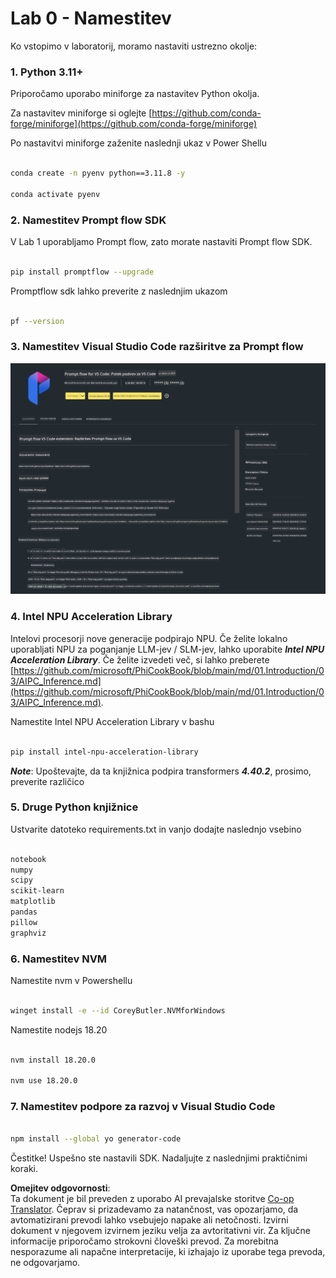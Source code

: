 <!--
CO_OP_TRANSLATOR_METADATA:
{
  "original_hash": "a4ef39027902e82f2c33d568d2a2259a",
  "translation_date": "2025-07-17T03:53:07+00:00",
  "source_file": "md/02.Application/02.Code/Phi3/VSCodeExt/HOL/AIPC/01.Installations.md",
  "language_code": "sl"
}
-->
# **Lab 0 - Namestitev**

Ko vstopimo v laboratorij, moramo nastaviti ustrezno okolje:


### **1. Python 3.11+**

Priporočamo uporabo miniforge za nastavitev Python okolja.

Za nastavitev miniforge si oglejte [https://github.com/conda-forge/miniforge](https://github.com/conda-forge/miniforge)

Po nastavitvi miniforge zaženite naslednji ukaz v Power Shellu

```bash

conda create -n pyenv python==3.11.8 -y

conda activate pyenv

```


### **2. Namestitev Prompt flow SDK**

V Lab 1 uporabljamo Prompt flow, zato morate nastaviti Prompt flow SDK.

```bash

pip install promptflow --upgrade

```

Promptflow sdk lahko preverite z naslednjim ukazom


```bash

pf --version

```

### **3. Namestitev Visual Studio Code razširitve za Prompt flow**

![pf](../../../../../../../../../translated_images/pf_ext.8cf76b5846e9b8562b0dd276004237b3ff3797066b9f912d39c0ae6c88b35878.sl.png)


### **4. Intel NPU Acceleration Library**

Intelovi procesorji nove generacije podpirajo NPU. Če želite lokalno uporabljati NPU za poganjanje LLM-jev / SLM-jev, lahko uporabite ***Intel NPU Acceleration Library***. Če želite izvedeti več, si lahko preberete [https://github.com/microsoft/PhiCookBook/blob/main/md/01.Introduction/03/AIPC_Inference.md](https://github.com/microsoft/PhiCookBook/blob/main/md/01.Introduction/03/AIPC_Inference.md).

Namestite Intel NPU Acceleration Library v bashu


```bash

pip install intel-npu-acceleration-library

```

***Note***: Upoštevajte, da ta knjižnica podpira transformers ***4.40.2***, prosimo, preverite različico


### **5. Druge Python knjižnice**


Ustvarite datoteko requirements.txt in vanjo dodajte naslednjo vsebino

```txt

notebook
numpy 
scipy 
scikit-learn 
matplotlib 
pandas 
pillow 
graphviz

```


### **6. Namestitev NVM**

Namestite nvm v Powershellu


```bash

winget install -e --id CoreyButler.NVMforWindows

```

Namestite nodejs 18.20


```bash

nvm install 18.20.0

nvm use 18.20.0

```

### **7. Namestitev podpore za razvoj v Visual Studio Code**


```bash

npm install --global yo generator-code

```

Čestitke! Uspešno ste nastavili SDK. Nadaljujte z naslednjimi praktičnimi koraki.

**Omejitev odgovornosti**:  
Ta dokument je bil preveden z uporabo AI prevajalske storitve [Co-op Translator](https://github.com/Azure/co-op-translator). Čeprav si prizadevamo za natančnost, vas opozarjamo, da avtomatizirani prevodi lahko vsebujejo napake ali netočnosti. Izvirni dokument v njegovem izvirnem jeziku velja za avtoritativni vir. Za ključne informacije priporočamo strokovni človeški prevod. Za morebitna nesporazume ali napačne interpretacije, ki izhajajo iz uporabe tega prevoda, ne odgovarjamo.